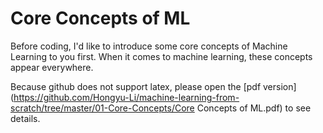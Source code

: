 # Core Concepts of ML



Before coding, I'd like to introduce some core concepts of Machine Learning to you first. When it comes to machine learning, these concepts appear everywhere. 

Because github does not support latex, please open the [pdf version](https://github.com/Hongyu-Li/machine-learning-from-scratch/tree/master/01-Core-Concepts/Core Concepts of ML.pdf) to see details. 
